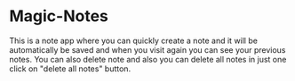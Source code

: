 # Magic-Notes
This is a note app where you can quickly create a note and it will be automatically be saved and when you visit again you can see your previous notes. You can also delete note and also you can delete all notes in just one click on "delete all notes" button.
